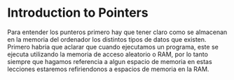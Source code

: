 # Introduction to Pointers
  Para entender los punteros primero hay que tener claro como se almacenan en la memoria del ordenador los distintos tipos de datos que existen. Primero habria que aclarar que cuando ejecutamos un programa, este se ejecuta utilizando la memoria de acceso aleatorio o RAM, por lo tanto siempre que hagamos referencia a algun espacio de memoria en estas lecciones estaremos refiriendonos a espacios de memoria en la RAM.
